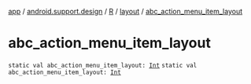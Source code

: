 [app](../../../index.md) / [android.support.design](../../index.md) / [R](../index.md) / [layout](index.md) / [abc_action_menu_item_layout](.)

# abc_action_menu_item_layout

`static val abc_action_menu_item_layout: `[`Int`](https://kotlinlang.org/api/latest/jvm/stdlib/kotlin/-int/index.html)
`static val abc_action_menu_item_layout: `[`Int`](https://kotlinlang.org/api/latest/jvm/stdlib/kotlin/-int/index.html)